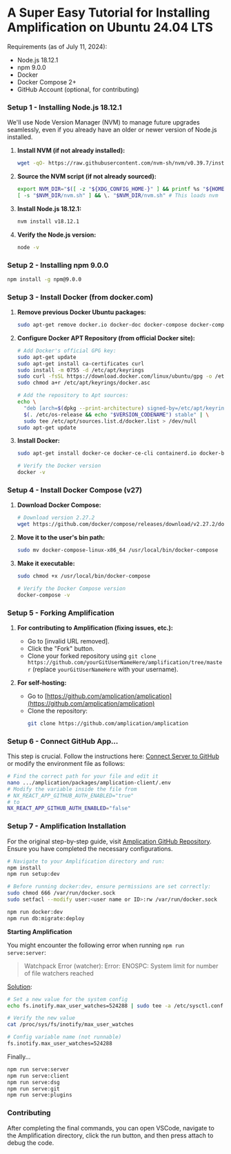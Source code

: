 # A Super Easy Tutorial for Installing Amplification on Ubuntu 24.04 LTS

Requirements (as of July 11, 2024):
* Node.js 18.12.1
* npm 9.0.0
* Docker
* Docker Compose 2+
* GitHub Account (optional, for contributing)

### Setup 1 - Installing Node.js 18.12.1

We'll use Node Version Manager (NVM) to manage future upgrades seamlessly, even if you already have an older or newer version of Node.js installed.

1. **Install NVM (if not already installed):**
   ```sh
   wget -qO- https://raw.githubusercontent.com/nvm-sh/nvm/v0.39.7/install.sh | bash
   ```

2. **Source the NVM script (if not already sourced):**
   ```sh
   export NVM_DIR="$([ -z "${XDG_CONFIG_HOME-}" ] && printf %s "${HOME}/.nvm" || printf %s "${XDG_CONFIG_HOME}/nvm")"
   [ -s "$NVM_DIR/nvm.sh" ] && \. "$NVM_DIR/nvm.sh" # This loads nvm
   ```

3. **Install Node.js 18.12.1:**
   ```sh
   nvm install v18.12.1
   ```

4. **Verify the Node.js version:**
   ```sh
   node -v
   ```

### Setup 2 - Installing npm 9.0.0

```sh
npm install -g npm@9.0.0
```

### Setup 3 - Install Docker (from docker.com)

1. **Remove previous Docker Ubuntu packages:**
   ```sh
   sudo apt-get remove docker.io docker-doc docker-compose docker-compose-v2 podman-docker containerd runc
   ```

2. **Configure Docker APT Repository (from official Docker site):**
   ```sh
   # Add Docker's official GPG key:
   sudo apt-get update
   sudo apt-get install ca-certificates curl
   sudo install -m 0755 -d /etc/apt/keyrings
   sudo curl -fsSL https://download.docker.com/linux/ubuntu/gpg -o /etc/apt/keyrings/docker.asc
   sudo chmod a+r /etc/apt/keyrings/docker.asc

   # Add the repository to Apt sources:
   echo \
     "deb [arch=$(dpkg --print-architecture) signed-by=/etc/apt/keyrings/docker.asc] https://download.docker.com/linux/ubuntu \
     $(. /etc/os-release && echo "$VERSION_CODENAME") stable" | \
     sudo tee /etc/apt/sources.list.d/docker.list > /dev/null
   sudo apt-get update
   ```

3. **Install Docker:**
   ```sh
   sudo apt-get install docker-ce docker-ce-cli containerd.io docker-buildx-plugin docker-compose-plugin

   # Verify the Docker version
   docker -v
   ```

### Setup 4 - Install Docker Compose (v27)

1. **Download Docker Compose:**
   ```sh
   # Download version 2.27.2
   wget https://github.com/docker/compose/releases/download/v2.27.2/docker-compose-linux-x86_64
   ```

2. **Move it to the user's bin path:**
   ```sh
   sudo mv docker-compose-linux-x86_64 /usr/local/bin/docker-compose
   ```

3. **Make it executable:**
   ```sh
   sudo chmod +x /usr/local/bin/docker-compose

   # Verify the Docker Compose version
   docker-compose -v
   ```

### Setup 5 - Forking Amplification

1. **For contributing to Amplification (fixing issues, etc.):**
   - Go to [invalid URL removed].
   - Click the "Fork" button.
   - Clone your forked repository using `git clone https://github.com/yourGitUserNameHere/amplification/tree/master` (replace `yourGitUserNameHere` with your username).

2. **For self-hosting:**
   - Go to [https://github.com/amplication/amplication](https://github.com/amplication/amplication)
   - Clone the repository:
     ```sh
     git clone https://github.com/amplication/amplication
     ```

### Setup 6 - Connect GitHub App...

This step is crucial. Follow the instructions here: [Connect Server to GitHub](https://docs.amplication.com/running-amplication-platform/connect-server-to-github/) or modify the environment file as follows:

```sh
# Find the correct path for your file and edit it
nano .../amplication/packages/amplication-client/.env
# Modify the variable inside the file from
# NX_REACT_APP_GITHUB_AUTH_ENABLED="true"
# to
NX_REACT_APP_GITHUB_AUTH_ENABLED="false"
```

### Setup 7 - Amplification Installation

For the original step-by-step guide, visit [Amplication GitHub Repository](https://github.com/amplication/amplication). Ensure you have completed the necessary configurations.

```sh
# Navigate to your Amplification directory and run:
npm install
npm run setup:dev

# Before running docker:dev, ensure permissions are set correctly:
sudo chmod 666 /var/run/docker.sock
sudo setfacl --modify user:<user name or ID>:rw /var/run/docker.sock

npm run docker:dev
npm run db:migrate:deploy
```

**Starting Amplification**

You might encounter the following error when running `npm run serve:server`: 
> Watchpack Error (watcher): Error: ENOSPC: System limit for number of file watchers reached

[Solution](https://stackoverflow.com/questions/55763428/react-native-error-enospc-system-limit-for-number-of-file-watchers-reached):
```sh
# Set a new value for the system config
echo fs.inotify.max_user_watches=524288 | sudo tee -a /etc/sysctl.conf && sudo sysctl -p

# Verify the new value
cat /proc/sys/fs/inotify/max_user_watches

# Config variable name (not runnable)
fs.inotify.max_user_watches=524288
```

Finally...
```sh
npm run serve:server
npm run serve:client
npm run serve:dsg
npm run serve:git
npm run serve:plugins
```

### Contributing

After completing the final commands, you can open VSCode, navigate to the Amplification directory, click the run button, and then press attach to debug the code.